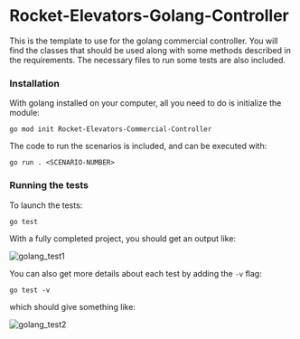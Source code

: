 # Rocket-Elevators-Golang-Controller
This is the template to use for the golang commercial controller. You will find the classes that should be used along with some methods described in the requirements. The necessary files to run some tests are also included. 

### Installation

With golang installed on your computer, all you need to do is initialize the module:

`go mod init Rocket-Elevators-Commercial-Controller`

The code to run the scenarios is included, and can be executed with:

`go run . <SCENARIO-NUMBER>`

### Running the tests

To launch the tests:

`go test`

With a fully completed project, you should get an output like:

![golang_test1](https://user-images.githubusercontent.com/56204810/138209403-3d5e289d-1296-4d8a-b607-817bab6995d1.jpg)

You can also get more details about each test by adding the `-v` flag: 

`go test -v` 

which should give something like: 

![golang_test2](https://user-images.githubusercontent.com/56204810/138209419-b43cb11a-b297-4c55-a704-57088e127b2f.jpg)



